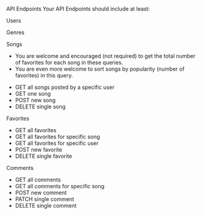 API Endpoints
Your API Endpoints should include at least:

Users
<!-- - GET all users -->
<!-- - GET single user -->
<!-- - POST new user -->
<!-- - DELETE single user -->

Genres
<!-- - GET all genres -->
<!-- - POST new genre -->

Songs
- You are welcome and encouraged (not required) to get the total number of favorites for each song in these queries.
- You are even more welcome to sort songs by popularity (number of favorites) in this query.

<!-- - GET all songs -->
<!-- - GET all songs for specific genre -->
- GET all songs posted by a specific user
- GET one song
- POST new song
- DELETE single song

Favorites
- GET all favorites
- GET all favorites for specific song
- GET all favorites for specific user
- POST new favorite
- DELETE single favorite

Comments
- GET all comments
- GET all comments for specific song
- POST new comment
- PATCH single comment
- DELETE single comment
